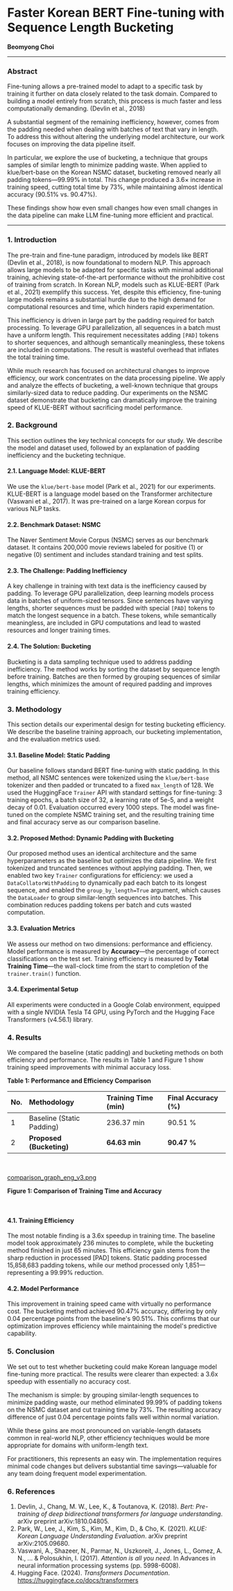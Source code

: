 # Faster Korean BERT Fine-tuning with Sequence Length Bucketing

**Beomyong Choi**

---

### Abstract
Fine-tuning allows a pre-trained model to adapt to a specific task by training it further on data closely related to the task domain. Compared to building a model entirely from scratch, this process is much faster and less computationally demanding. (Devlin et al., 2018)

A substantial segment of the remaining inefficiency, however, comes from the padding needed when dealing with batches of text that vary in length. To address this without altering the underlying model architecture, our work focuses on improving the data pipeline itself.

In particular, we explore the use of bucketing, a technique that groups samples of similar length to minimize padding waste. When applied to klue/bert-base on the Korean NSMC dataset, bucketing removed nearly all padding tokens—99.99% in total. This change produced a 3.6× increase in training speed, cutting total time by 73%, while maintaining almost identical accuracy (90.51% vs. 90.47%).

These findings show how even small changes how even small changes in the data pipeline can make LLM fine-tuning more efficient and practical.

---

### 1. Introduction

The pre-train and fine-tune paradigm, introduced by models like BERT (Devlin et al., 2018), is now foundational to modern NLP. This approach allows large models to be adapted for specific tasks with minimal additional training, achieving state-of-the-art performance without the prohibitive cost of training from scratch. In Korean NLP, models such as KLUE-BERT (Park et al., 2021) exemplify this success. Yet, despite this efficiency, fine-tuning large models remains a substantial hurdle due to the high demand for computational resources and time, which hinders rapid experimentation.

This inefficiency is driven in large part by the padding required for batch processing. To leverage GPU parallelization, all sequences in a batch must have a uniform length. This requirement necessitates adding `[PAD]` tokens to shorter sequences, and although semantically meaningless, these tokens are included in computations. The result is wasteful overhead that inflates the total training time.

While much research has focused on architectural changes to improve efficiency, our work concentrates on the data processing pipeline. We apply and analyze the effects of bucketing, a well-known technique that groups similarly-sized data to reduce padding. Our experiments on the NSMC dataset demonstrate that bucketing can dramatically improve the training speed of KLUE-BERT without sacrificing model performance.

### 2. Background

This section outlines the key technical concepts for our study. We describe the model and dataset used, followed by an explanation of padding inefficiency and the bucketing technique.

#### 2.1. Language Model: KLUE-BERT
We use the `klue/bert-base` model (Park et al., 2021) for our experiments. KLUE-BERT is a language model based on the Transformer architecture (Vaswani et al., 2017). It was pre-trained on a large Korean corpus for various NLP tasks.

#### 2.2. Benchmark Dataset: NSMC
The Naver Sentiment Movie Corpus (NSMC) serves as our benchmark dataset. It contains 200,000 movie reviews labeled for positive (1) or negative (0) sentiment and includes standard training and test splits.

#### 2.3. The Challenge: Padding Inefficiency
A key challenge in training with text data is the inefficiency caused by padding. To leverage GPU parallelization, deep learning models process data in batches of uniform-sized tensors. Since sentences have varying lengths, shorter sequences must be padded with special `[PAD]` tokens to match the longest sequence in a batch. These tokens, while semantically meaningless, are included in GPU computations and lead to wasted resources and longer training times.

#### 2.4. The Solution: Bucketing
Bucketing is a data sampling technique used to address padding inefficiency. The method works by sorting the dataset by sequence length before training. Batches are then formed by grouping sequences of similar lengths, which minimizes the amount of required padding and improves training efficiency.

### 3. Methodology

This section details our experimental design for testing bucketing efficiency. We describe the baseline training approach, our bucketing implementation, and the evaluation metrics used.

#### 3.1. Baseline Model: Static Padding
Our baseline follows standard BERT fine-tuning with static padding. In this method, all NSMC sentences were tokenized using the `klue/bert-base` tokenizer and then padded or truncated to a fixed `max_length` of 128. We used the HuggingFace `Trainer` API with standard settings for fine-tuning: 3 training epochs, a batch size of 32, a learning rate of 5e-5, and a weight decay of 0.01. Evaluation occurred every 1000 steps. The model was fine-tuned on the complete NSMC training set, and the resulting training time and final accuracy serve as our comparison baseline.

#### 3.2. Proposed Method: Dynamic Padding with Bucketing
Our proposed method uses an identical architecture and the same hyperparameters as the baseline but optimizes the data pipeline. We first tokenized and truncated sentences without applying padding. Then, we enabled two key `Trainer` configurations for efficiency: we used a `DataCollatorWithPadding` to dynamically pad each batch to its longest sequence, and enabled the `group_by_length=True` argument, which causes the `DataLoader` to group similar-length sequences into batches. This combination reduces padding tokens per batch and cuts wasted computation.

#### 3.3. Evaluation Metrics
We assess our method on two dimensions: performance and efficiency. Model performance is measured by **Accuracy**—the percentage of correct classifications on the test set. Training efficiency is measured by **Total Training Time**—the wall-clock time from the start to completion of the `trainer.train()` function.

#### 3.4. Experimental Setup
All experiments were conducted in a Google Colab environment, equipped with a single NVIDIA Tesla T4 GPU, using PyTorch and the Hugging Face Transformers (v4.56.1) library.

### 4. Results

We compared the baseline (static padding) and bucketing methods on both efficiency and performance. The results in Table 1 and Figure 1 show training speed improvements with minimal accuracy loss.

**Table 1: Performance and Efficiency Comparison**

| No. | Methodology | Training Time (min) | Final Accuracy (%) |
| :--- | :--- | :--- | :--- |
| 1 | Baseline (Static Padding) | 236.37 min | 90.51 % |
| 2 | **Proposed (Bucketing)** | **64.63 min** | **90.47 %** |

<br>

[comparison_graph_eng_v3.png](./comparison_graph_eng_v3.png)

**Figure 1: Comparison of Training Time and Accuracy**

<br>

#### 4.1. Training Efficiency
The most notable finding is a 3.6x speedup in training time. The baseline model took approximately 236 minutes to complete, while the bucketing method finished in just 65 minutes. This efficiency gain stems from the sharp reduction in processed [PAD] tokens. Static padding processed 15,858,683 padding tokens, while our method processed only 1,851—representing a 99.99% reduction.

#### 4.2. Model Performance
This improvement in training speed came with virtually no performance cost. The bucketing method achieved 90.47% accuracy, differing by only 0.04 percentage points from the baseline's 90.51%. This confirms that our optimization improves efficiency while maintaining the model's predictive capability.

### 5. Conclusion

We set out to test whether bucketing could make Korean language model fine-tuning more practical. The results were clearer than expected: a 3.6x speedup with essentially no accuracy cost.

The mechanism is simple: by grouping similar-length sequences to minimize padding waste, our method eliminated 99.99% of padding tokens on the NSMC dataset and cut training time by 73%. The resulting accuracy difference of just 0.04 percentage points falls well within normal variation.

While these gains are most pronounced on variable-length datasets common in real-world NLP, other efficiency techniques would be more appropriate for domains with uniform-length text.

For practitioners, this represents an easy win. The implementation requires minimal code changes but delivers substantial time savings—valuable for any team doing frequent model experimentation.

### 6. References

1. Devlin, J., Chang, M. W., Lee, K., & Toutanova, K. (2018). *Bert: Pre-training of deep bidirectional transformers for language understanding*. arXiv preprint arXiv:1810.04805.
2. Park, W., Lee, J., Kim, S., Kim, M., Kim, D., & Cho, K. (2021). *KLUE: Korean Language Understanding Evaluation*. arXiv preprint arXiv:2105.09680.
3. Vaswani, A., Shazeer, N., Parmar, N., Uszkoreit, J., Jones, L., Gomez, A. N., ... & Polosukhin, I. (2017). *Attention is all you need*. In Advances in neural information processing systems (pp. 5998-6008).
4. Hugging Face. (2024). *Transformers Documentation*. https://huggingface.co/docs/transformers
